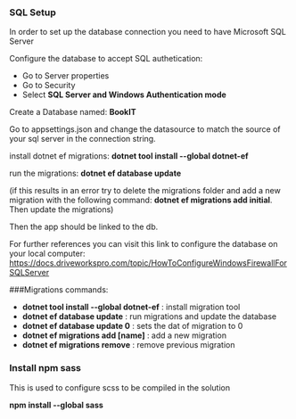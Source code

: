 ﻿### SQL Setup
In order to set up the database connection you need to have Microsoft SQL Server

Configure the database to accept SQL authetication:
* Go to Server properties
* Go to Security
* Select **SQL Server and Windows Authentication mode**

Create a Database named: **BookIT**

Go to appsettings.json and change the datasource to match the source of your sql server in the 
connection string.

install dotnet ef migrations:
**dotnet tool install --global dotnet-ef**

run the migrations: **dotnet ef database update**

(if this results in an error try to delete the migrations folder and add a new migration with the 
following command: **dotnet ef migrations add initial**. Then update the migrations)

Then the app should be linked to the db.

For further references you can visit this link to configure the database on your local computer:
https://docs.driveworkspro.com/topic/HowToConfigureWindowsFirewallForSQLServer


###Migrations commands:
* **dotnet tool install --global dotnet-ef**                   : install migration tool
* **dotnet ef database update**                                : run migrations and update the database
* **dotnet ef database update 0**                              : sets the dat of migration to 0
* **dotnet ef migrations add [name]**                          : add a new migration
* **dotnet ef migrations remove**                              : remove previous migration


### Install npm sass
This is used to configure scss to be compiled in the solution

**npm install --global sass**
